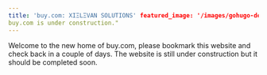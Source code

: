 ```yaml
---
title: 'buy.com: XIΞLΞVAN SOLUTIONS' featured_image: '/images/gohugo-default-sample-hero-image.jpg' description: "
buy.com is under construction."
---
```


Welcome to the new home of buy.com, please bookmark this website and check back in a couple of days. The website is
still under construction but it should be completed soon.
